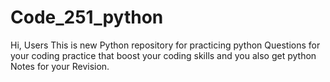 # Code_251_python
Hi, Users This is new Python repository for practicing python Questions for your coding practice that boost your coding skills and you also get python Notes for your Revision.
